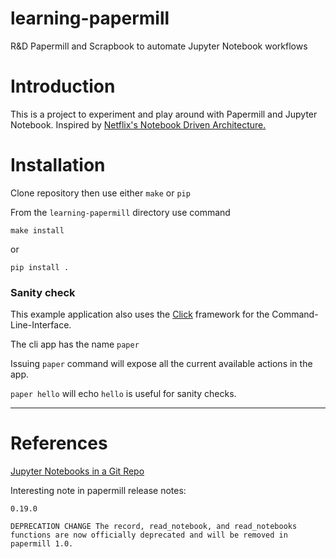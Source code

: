 
# learning-papermill
R&amp;D Papermill and Scrapbook to automate Jupyter Notebook workflows


# Introduction 

This is a project to experiment and play around with Papermill and 
Jupyter Notebook.  Inspired by
[Netflix's Notebook Driven Architecture.](https://blog.goodaudience.com/inside-netflixs-notebook-driven-architecture-aedded32145e) 



# Installation  

Clone repository then use either `make` or `pip`

From the `learning-papermill` directory use command 

`make install` 

or

`pip install .`


### Sanity check  

This example application also uses the [Click](https://click.palletsprojects.com/en/8.1.x/) framework for the 
Command-Line-Interface.  

The cli app has the name `paper`  

Issuing `paper` command will expose all the current available actions in the app.  


`paper hello` will echo `hello` is useful for sanity checks. 




---  
# References    

[Jupyter Notebooks in a Git Repo](https://mg.readthedocs.io/git-jupyter.html)  


Interesting note in papermill release notes:

```
0.19.0

DEPRECATION CHANGE The record, read_notebook, and read_notebooks functions are now officially deprecated and will be removed in papermill 1.0.
```